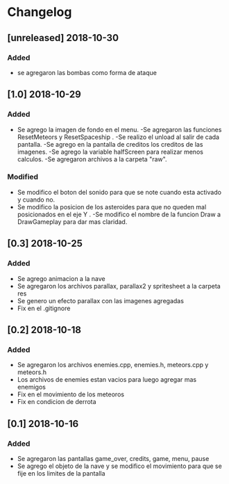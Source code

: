 # Changelog

## [unreleased] 2018-10-30
### Added
- se agregaron las bombas como forma de ataque

## [1.0] 2018-10-29
### Added
- Se agrego la imagen de fondo en el menu.
-Se agregaron las funciones ResetMeteors y ResetSpaceship .
-Se realizo el unload al salir de cada pantalla.
-Se agrego en la pantalla de creditos los creditos de las imagenes.
-Se agrego la variable halfScreen para realizar menos calculos.
-Se agregaron archivos a la carpeta "raw".
### Modified
- Se modifico el boton del sonido para que se note cuando esta activado y cuando no.
- Se modifico la posicion de los asteroides para que no queden mal posicionados en el eje Y .
-Se modifico el nombre de la funcion Draw a DrawGameplay para dar mas claridad.

## [0.3] 2018-10-25
### Added 
- Se agrego animacion a la nave
- Se agregaron los archivos parallax, parallax2 y spritesheet a la carpeta res 
- Se genero un efecto parallax con las imagenes agregadas
- Fix en el .gitignore  

## [0.2] 2018-10-18
### Added 
- Se agregaron los archivos enemies.cpp, enemies.h, meteors.cpp y meteors.h
- Los archivos de enemies estan vacios para luego agregar mas enemigos
- Fix en el movimiento de los meteoros
- Fix en condicion de derrota 

## [0.1] 2018-10-16
### Added
- Se agregaron las pantallas game_over, credits, game, menu, pause
- Se agrego el objeto de la nave y se modifico el movimiento para que se fije en los limites de la pantalla
